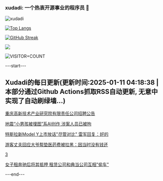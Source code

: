 ### xudadi: 一个热衷开源事业的程序员 👋

![xudadi](https://github-readme-stats-git-masterorgs-github-readme-stats-team.vercel.app/api?username=xudadi)

[![Top Langs](https://github-readme-stats.vercel.app/api/top-langs/?username=xudadi)](https://github.com/anuraghazra/github-readme-stats)

[![GitHub Streak](https://streak-stats.demolab.com?user=xudadi&locale=zh_Hans)](https://git.io/streak-stats)

![](https://raw.githubusercontent.com/xudadi/xudadi/main/assets/github-contribution-grid-snake.svg)

![VISITOR+COUNT](https://komarev.com/ghpvc/?username=xudadi&label=VISITOR+COUNT)


---start---

## Xudadi的每日更新(更新时间:2025-01-11 04:18:38 | 本部分通过Github Actions抓取RSS自动更新, 无意中实现了自动刷绿墙...)

[重庆高新技术产业研究院有限责任公司招聘公告](https://www.gongkaoleida.com/article/2262014)

[地震“小男孩被埋图”系AI创作 涉案人员已被拘](https://m.163.com/news/article/JLIN7EL10001899O.html)

[特斯拉新Model Y上市放话"尽管对比" 雷军回复：好的](https://m.163.com/news/article/JLHNM7TD051492LM.html)

[游客丈夫回应大爷帮垫医药费被拉黑：因当时没有钱还](https://m.163.com/news/article/JLIFL1I30001899O.html)

[3](https://m.163.com/touch/news/sub/domestic)

[女子租奔驰后将其抵押 租赁公司和典当公司互相"偷车"](https://m.163.com/news/article/JLI80VM00514D3UH.html)

---end---
